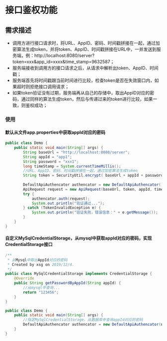 # 接口鉴权功能

## 需求描述
* 调用方进行接口请求时，将URL、AppID、密码、时间戳拼接在一起，通过加密算法生成token，并将token、AppID、时间戳拼接在URL中，一并发送到服务端，例：http://localhost:8080/server?token=xxx&app_id=xxxx&time_stamp=9632587；
* 服务端接收到调用方的接口请求之后，从请求中解析出token、AppID、时间戳；
* 服务端首先将时间戳跟当前时间进行比较，检查token是否在失效窗口内，如果超时则拒绝接口调用请求；
* 如果token验证没有过期，服务端再从自己的存储中，取出AppID对应的密码，通过同样的算法生成token，然后与传递过来的token进行比较，如果一致，则鉴权成功；

### 使用

#### 默认从文件app.properties中获取appId对应的密码

```java
public class Demo {
    public static void main(String[] args) {
        String baseUrl = "http://localhost:8080/server";
        String appId = "app1";
        String password = "xxx1";
        long timeStamp = System.currentTimeMillis();
        //URL、AppID、密码、时间戳拼接在一起，通过加密算法生成token
        String token = SecurityUtil.encrypt( baseUrl + appId + password + timeStamp);
        
        DefaultApiAuthencator authencator = new DefaultApiAuthencator();
        ApiRequest request = new ApiRequest(baseUrl, token, appId, timeStamp);
        try {
            authencator.auth(request);
            System.out.println("验证通过...");
        } catch (TokenInvalidException e) {
            System.out.println("验证失败，错误信息：" + e.getMessage());
        }
    }
}

```

#### 自定义MySqlCredentialStorage，从mysql中获取appId对应的密码，实现CredentialStorage接口
```java
/**
 * 从Mysql中取出AppId对应的密码
 * Created by xsg on 2019/12/4.
 */
public class MySqlCredentialStorage implements CredentialStorage {
    @Override
    public String getPasswordByAppId(String appId) {
        //从mysql中查询...
        return "123456";
    }
}

public class Demo {
    public static void main(String[] args) {
        //指定MySqlCredentialStorage，从数据库中查询appId对应的密码
        DefaultApiAuthencator authencator = new DefaultApiAuthencator(new MySqlCredentialStorage());
    }
}

```